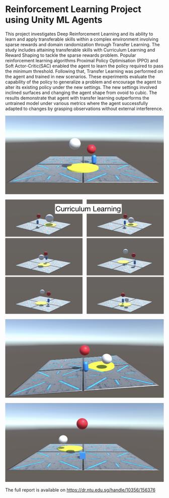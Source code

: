 # Reinforcement Learning Project using Unity ML Agents

This project investigates Deep Reinforcement Learning and its ability to learn and apply transferable skills within a complex environment involving sparse rewards and domain randomization through Transfer Learning. The study includes attaining transferable skills with Curriculum Learning and Reward Shaping to tackle the sparse rewards problem. Popular reinforcement learning algorithms Proximal Policy Optimisation (PPO) and Soft Actor-Critic(SAC) enabled the agent to learn the policy required to pass the minimum threshold. Following that, Transfer Learning was performed on the agent and trained in new scenarios. These experiments evaluate the capability of the policy to generalize a problem and encourage the agent to alter its existing policy under the new settings. The new settings involved inclined surfaces and changing the agent shape from ovoid to cubic. The results demonstrate that agent with transfer learning outperforms the untrained model under various metrics where the agent successfully adapted to changes by grasping observations without external interference.

![Arena](https://github.com/LimYouRong/LearningTransferableSkillsInComplex3DScenariosViaDeepReinforcementLearning/blob/master/Normal_Arena.png)

![Curriculum Learning Approach](https://github.com/LimYouRong/LearningTransferableSkillsInComplex3DScenariosViaDeepReinforcementLearning/blob/master/Curriculum_Learning.png)

![Transfer To Sloped Arena](https://github.com/LimYouRong/LearningTransferableSkillsInComplex3DScenariosViaDeepReinforcementLearning/blob/master/Sloped_Arena.png)

![Transfer to Cube Agent](https://github.com/LimYouRong/LearningTransferableSkillsInComplex3DScenariosViaDeepReinforcementLearning/blob/master/Cube_Agent.png)

The full report is available on https://dr.ntu.edu.sg/handle/10356/156376
